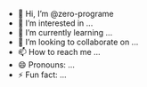 - 👋 Hi, I’m @zero-programe
- 👀 I’m interested in ...
- 🌱 I’m currently learning ...
- 💞️ I’m looking to collaborate on ...
- 📫 How to reach me ...
- 😄 Pronouns: ...
- ⚡ Fun fact: ...

<!---
zero-programe/zero-programe is a ✨ special ✨ repository because its `README.md` (this file) appears on your GitHub profile.
You can click the Preview link to take a look at your changes.
--->
